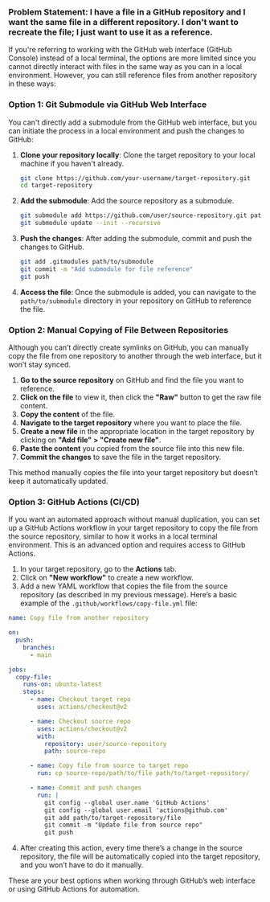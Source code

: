### Problem Statement: I have a file in a GitHub repository and I want the same file in a different repository. I don't want to recreate the file; I just want to use it as a reference.

If you're referring to working with the GitHub web interface (GitHub Console) instead of a local terminal, the options are more limited since you cannot directly interact with files in the same way as you can in a local environment. However, you can still reference files from another repository in these ways:

### Option 1: **Git Submodule via GitHub Web Interface**
You can't directly add a submodule from the GitHub web interface, but you can initiate the process in a local environment and push the changes to GitHub:

1. **Clone your repository locally**:
   Clone the target repository to your local machine if you haven't already.
   ```bash
   git clone https://github.com/your-username/target-repository.git
   cd target-repository
   ```

2. **Add the submodule**:
   Add the source repository as a submodule.
   ```bash
   git submodule add https://github.com/user/source-repository.git path/to/submodule
   git submodule update --init --recursive
   ```

3. **Push the changes**:
   After adding the submodule, commit and push the changes to GitHub.
   ```bash
   git add .gitmodules path/to/submodule
   git commit -m "Add submodule for file reference"
   git push
   ```

4. **Access the file**:
   Once the submodule is added, you can navigate to the `path/to/submodule` directory in your repository on GitHub to reference the file.

### Option 2: **Manual Copying of File Between Repositories**
Although you can’t directly create symlinks on GitHub, you can manually copy the file from one repository to another through the web interface, but it won’t stay synced.

1. **Go to the source repository** on GitHub and find the file you want to reference.
2. **Click on the file** to view it, then click the **"Raw"** button to get the raw file content.
3. **Copy the content** of the file.
4. **Navigate to the target repository** where you want to place the file.
5. **Create a new file** in the appropriate location in the target repository by clicking on **"Add file" > "Create new file"**.
6. **Paste the content** you copied from the source file into this new file.
7. **Commit the changes** to save the file in the target repository.

This method manually copies the file into your target repository but doesn’t keep it automatically updated.

### Option 3: **GitHub Actions (CI/CD)**

If you want an automated approach without manual duplication, you can set up a GitHub Actions workflow in your target repository to copy the file from the source repository, similar to how it works in a local terminal environment. This is an advanced option and requires access to GitHub Actions.

1. In your target repository, go to the **Actions** tab.
2. Click on **"New workflow"** to create a new workflow.
3. Add a new YAML workflow that copies the file from the source repository (as described in my previous message). Here’s a basic example of the `.github/workflows/copy-file.yml` file:

```yaml
name: Copy file from another repository

on:
  push:
    branches:
      - main

jobs:
  copy-file:
    runs-on: ubuntu-latest
    steps:
      - name: Checkout target repo
        uses: actions/checkout@v2

      - name: Checkout source repo
        uses: actions/checkout@v2
        with:
          repository: user/source-repository
          path: source-repo

      - name: Copy file from source to target repo
        run: cp source-repo/path/to/file path/to/target-repository/

      - name: Commit and push changes
        run: |
          git config --global user.name 'GitHub Actions'
          git config --global user.email 'actions@github.com'
          git add path/to/target-repository/file
          git commit -m "Update file from source repo"
          git push
```

4. After creating this action, every time there’s a change in the source repository, the file will be automatically copied into the target repository, and you won’t have to do it manually.

These are your best options when working through GitHub’s web interface or using GitHub Actions for automation.
